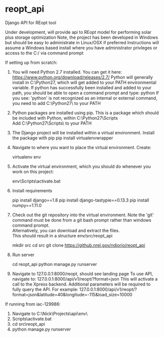 reopt_api
=========

Django API for REopt tool

Under development, will provide api to REopt model for performing solar plus storage optimization
Note, the project has been developed in Windows but should be easy to administrate in Linux/OSX if preferred
Instructions will assume a Windows based install where you have administrator privleges or access to the C:/ via command prompt


If setting up from scratch:
1. You will need Python 2.7 installed.  You can get it here: https://www.python.org/download/releases/2.7/
   Python will generally install in C:\Python27\, which will get added to your PATH environmental variable.
   If python has successfully been installed and added to your path, you should be able to open a command prompt and type: python
   If you see: 'python' is not recognized as an internal or external command, you need to add C:\Python27\ to your PATH

2. Python packages are installed using pip.  This is a package which should be included with Python, within C:\Python27\Scripts\
   Add C:\Python27\Scripts\ to your PATH

3. The Django project will be installed within a virtual environment. Install the package with pip
   pip install virtualenvwrapper

4. Navigate to where you want to place the virtual environment.  Create:

   virtualenv env

5. Activate the virtual environment, which you should do whenever you work on this project:

   env\Scripts\activate.bat

6. Install requirements

   pip install django==1.8
   pip install django-tastypie==0.13.3
   pip install numpy==1.11.0

7. Check out the git repository into the virtual environment. 
   Note the 'git' command must be done from a git bash prompt rather than windows command prompt.  
   Alternatively, you can download and extract the files.  
   This should result in a structure env/src/reopt_api

   mkdir src
   cd src
   git clone https://github.nrel.gov/ndiorio/reopt_api

8. Run server

   cd reopt_api
   python manage.py runserver

9. Navigate to 127.0.0.1:8000/reopt, should see landing page
   To use API, navigate to: 127.0.0.1:8000/api/v1/reopt/?format=json
   This will activate a call to the Xpress backend.  Additional parameters will be required to fully query the API.  For example:
   127.0.0.1:8000/api/v1/reopt/?format=json&latitude=40&longitude=-115&load_size=10000


If running from iac-129986:
1. Navigate to C:\Nick\Projects\api\env\
2. Scripts\activate.bat
3. cd src\reopt_api
4. python manage.py runserver
